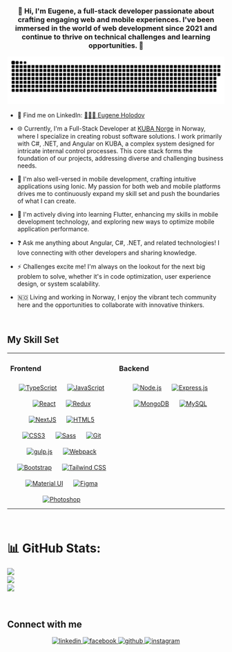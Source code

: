 ### <div align="center">👋 Hi, I'm Eugene, a full-stack developer passionate about crafting engaging web and mobile experiences. I've been immersed in the world of web development since 2021 and continue to thrive on technical challenges and learning opportunities. 🚀</div>

  
<p align="center">
 <img width="600" src="assets/github-snake.svg" alt="snake"/>
</p>

- 🔭 Find me on LinkedIn: [👨🏻‍💻 Eugene Holodov](https://linkedin.com/in/yevhenii-holodov)
  
- 🌐 Currently, I'm a Full-Stack Developer at [KUBA Norge](https://kuba.no/hms-system/) in Norway, where I specialize in creating robust software solutions. I work primarily with C#, .NET, and Angular on KUBA, a complex system designed for intricate internal control processes. This core stack forms the foundation of our projects, addressing diverse and challenging business needs.
  
- 📱 I'm also well-versed in mobile development, crafting intuitive applications using Ionic. My passion for both web and mobile platforms drives me to continuously expand my skill set and push the boundaries of what I can create.

- 🌱 I'm actively diving into learning Flutter, enhancing my skills in mobile development technology, and exploring new ways to optimize mobile application performance.

- ❓ Ask me anything about Angular, C#, .NET, and related technologies! I love connecting with other developers and sharing knowledge.

- ⚡ Challenges excite me! I'm always on the lookout for the next big problem to solve, whether it's in code optimization, user experience design, or system scalability.

- 🇳🇴 Living and working in Norway, I enjoy the vibrant tech community here and the opportunities to collaborate with innovative thinkers.

<br/>

## My Skill Set

<table><tr><td valign="top" width="50%">

### Frontend

<div align="center">  
<a href="https://www.typescriptlang.org/" target="_blank"><img style="margin: 10px" src="https://profilinator.rishav.dev/skills-assets/typescript-original.svg" alt="TypeScript" height="50" /></a>  
<a href="https://www.javascript.com/" target="_blank"><img style="margin: 10px" src="https://profilinator.rishav.dev/skills-assets/javascript-original.svg" alt="JavaScript" height="50" /></a>  
<a href="https://reactjs.org/" target="_blank"><img style="margin: 10px" src="https://profilinator.rishav.dev/skills-assets/react-original-wordmark.svg" alt="React" height="50" /></a>  
<a href="https://redux.js.org/" target="_blank"><img style="margin: 10px" src="https://profilinator.rishav.dev/skills-assets/redux-original.svg" alt="Redux" height="50" /></a>  
<a href="https://nextjs.org/" target="_blank"><img style="margin: 10px" src="https://profilinator.rishav.dev/skills-assets/nextjs.png" alt="NextJS" height="50" /></a>  
<a href="https://en.wikipedia.org/wiki/HTML5" target="_blank"><img style="margin: 10px" src="https://profilinator.rishav.dev/skills-assets/html5-original-wordmark.svg" alt="HTML5" height="50" /></a>  
<a href="https://www.w3schools.com/css/" target="_blank"><img style="margin: 10px" src="https://profilinator.rishav.dev/skills-assets/css3-original-wordmark.svg" alt="CSS3" height="50" /></a>  
<a href="https://sass-lang.com/" target="_blank"><img style="margin: 10px" src="https://profilinator.rishav.dev/skills-assets/sass-original.svg" alt="Sass" height="50" /></a>  
<a href="https://github.com/" target="_blank"><img style="margin: 10px" src="https://profilinator.rishav.dev/skills-assets/git-scm-icon.svg" alt="Git" height="50" /></a>  
<a href="https://gulpjs.com/" target="_blank"><img style="margin: 10px" src="https://profilinator.rishav.dev/skills-assets/gulp-plain.svg" alt="gulp.js" height="50" /></a>  
<a href="https://webpack.js.org/" target="_blank"><img style="margin: 10px" src="https://profilinator.rishav.dev/skills-assets/webpack-original.svg" alt="Webpack" height="50" /></a>  
<a href="https://getbootstrap.com/docs/3.4/javascript/" target="_blank"><img style="margin: 10px" src="https://profilinator.rishav.dev/skills-assets/bootstrap-plain.svg" alt="Bootstrap" height="50" /></a>  
<a href="https://www.tailwindcss.com/" target="_blank"><img style="margin: 10px" src="https://profilinator.rishav.dev/skills-assets/tailwindcss.svg" alt="Tailwind CSS" height="50" /></a>  
<a href="https://mui.com/" target="_blank"><img style="margin: 10px" src="https://profilinator.rishav.dev/skills-assets/mui.png" alt="Material UI" height="50" /></a>  
<a href="https://www.figma.com/" target="_blank"><img style="margin: 10px" src="https://profilinator.rishav.dev/skills-assets/figma-icon.svg" alt="Figma" height="50" /></a>  
<a href="https://www.adobe.com/in/products/photoshop.html" target="_blank"><img style="margin: 10px" src="https://profilinator.rishav.dev/skills-assets/photoshop-plain.svg" alt="Photoshop" height="50" /></a>  
</div>

</td><td valign="top" width="50%">

### Backend

<div align="center">  
<a href="https://nodejs.org/" target="_blank"><img style="margin: 10px" src="https://profilinator.rishav.dev/skills-assets/nodejs-original-wordmark.svg" alt="Node.js" height="50" /></a>  
<a href="https://expressjs.com/" target="_blank"><img style="margin: 10px" src="https://profilinator.rishav.dev/skills-assets/express-original-wordmark.svg" alt="Express.js" height="50" /></a>  
<a href="https://www.mongodb.com/" target="_blank"><img style="margin: 10px" src="https://profilinator.rishav.dev/skills-assets/mongodb-original-wordmark.svg" alt="MongoDB" height="50" /></a>  
<a href="https://www.mysql.com/" target="_blank"><img style="margin: 10px" src="https://profilinator.rishav.dev/skills-assets/mysql-original-wordmark.svg" alt="MySQL" height="50" /></a>  
</div>

</td></tr></table>

<br/>

# 📊 GitHub Stats:
![](https://github-readme-stats.vercel.app/api?username=EugeneHolodov&theme=react&hide_border=false&include_all_commits=false&count_private=false)<br/>
![](https://github-readme-streak-stats.herokuapp.com/?user=EugeneHolodov&theme=react&hide_border=false)<br/>
![](https://github-readme-stats.vercel.app/api/top-langs/?username=EugeneHolodov&theme=react&hide_border=false&include_all_commits=false&count_private=false&layout=compact)

<br/>

## Connect with me

<div align="center">
<a href="https://www.linkedin.com/in/yevhenii-holodov/" target="_blank">
<img src=https://img.shields.io/badge/linkedin-%231E77B5.svg?&style=for-the-badge&logo=linkedin&logoColor=white alt=linkedin style="margin-bottom: 5px;" />
</a>
<a href="https://www.facebook.com/profile.php?id=100060965756340" target="_blank">
<img src=https://img.shields.io/badge/facebook-%232E87FB.svg?&style=for-the-badge&logo=facebook&logoColor=white alt=facebook style="margin-bottom: 5px;" />
</a>
<a href="https://github.com/Evgenii-genii" target="_blank">
<img src=https://img.shields.io/badge/github-%2324292e.svg?&style=for-the-badge&logo=github&logoColor=white alt=github style="margin-bottom: 5px;" />
</a>
<a href="https://www.instagram.com/golodov.evgenii/" target="_blank">
<img src=https://img.shields.io/badge/instagram-%23000000.svg?&style=for-the-badge&logo=instagram&logoColor=white alt=instagram style="margin-bottom: 5px;" />
</a>  
</div>  
  
<br/>

<!-- ### 💻 Codewars:

![codewars](https://www.codewars.com/users/FilimonovAlexey/badges/large) -->
